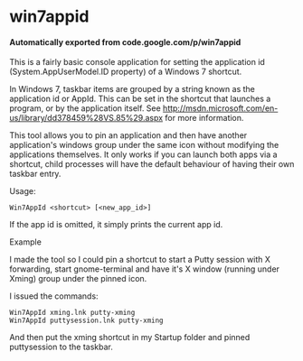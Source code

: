 # win7appid
#### Automatically exported from code.google.com/p/win7appid

This is a fairly basic console application for setting the application id (System.AppUserModel.ID property) of a Windows 7 shortcut.

In Windows 7, taskbar items are grouped by a string known as the application id or AppId. This can be set in the shortcut that launches a program, or by the application itself. See http://msdn.microsoft.com/en-us/library/dd378459%28VS.85%29.aspx for more information.

This tool allows you to pin an application and then have another application's windows group under the same icon without modifying the applications themselves. It only works if you can launch both apps via a shortcut, child processes will have the default behaviour of having their own taskbar entry.

Usage:
```
Win7AppId <shortcut> [<new_app_id>]
```
If the app id is omitted, it simply prints the current app id.

Example

I made the tool so I could pin a shortcut to start a Putty session with X forwarding, start gnome-terminal and have it's X window (running under Xming) group under the pinned icon.

I issued the commands:

```
Win7AppId xming.lnk putty-xming
Win7AppId puttysession.lnk putty-xming
```
And then put the xming shortcut in my Startup folder and pinned puttysession to the taskbar.
